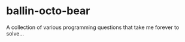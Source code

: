 # ballin-octo-bear


A collection of various programming questions that take me forever to solve...
